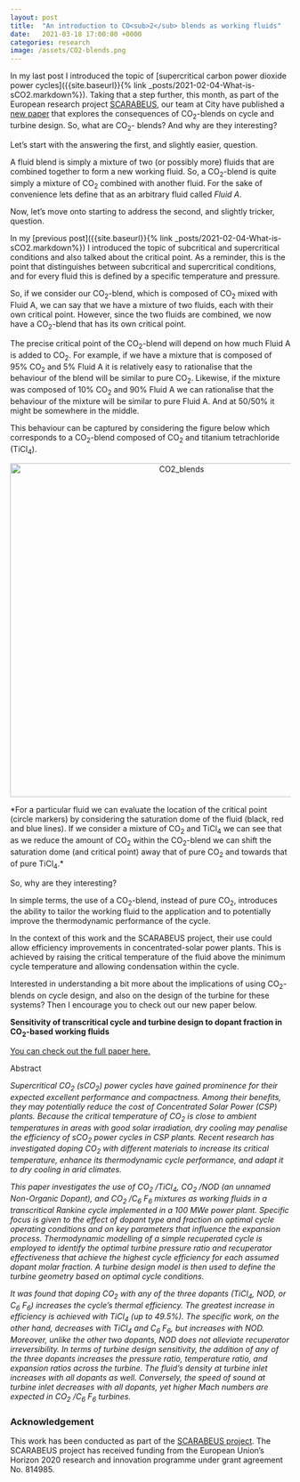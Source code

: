 ```yaml
---
layout: post
title:  "An introduction to CO<sub>2</sub> blends as working fluids"
date:   2021-03-18 17:00:00 +0000
categories: research
image: /assets/CO2-blends.png
---
```

In my last post I introduced the topic of [supercritical carbon power dioxide power cycles]({{site.baseurl}}{% link _posts/2021-02-04-What-is-sCO2.markdown%}). Taking that a step further, this month, as part of the European research project [SCARABEUS](https://www.scarabeusproject.eu/), our team at City have published a [new paper](https://doi.org/10.1016/j.applthermaleng.2021.116796) that explores the consequences of CO<sub>2</sub>-blends on cycle and turbine design. So, what are CO<sub>2</sub>- blends? And why are they interesting?

Let’s start with the answering the first, and slightly easier, question.

A fluid blend is simply a mixture of two (or possibly more) fluids that are combined together to form a new working fluid. So, a CO<sub>2</sub>-blend is quite simply a mixture of CO<sub>2</sub> combined with another fluid. For the sake of convenience lets define that as an arbitrary fluid called *Fluid A*.

Now, let’s move onto starting to address the second, and slightly tricker, question.

In my [previous post]({{site.baseurl}}{% link _posts/2021-02-04-What-is-sCO2.markdown%}) I introduced the topic of subcritical and supercritical conditions and also talked about the critical point. As a reminder, this is the point that distinguishes between subcritical and supercritical conditions, and for every fluid this is defined by a specific temperature and pressure.

So, if we consider our CO<sub>2</sub>-blend, which is composed of CO<sub>2</sub> mixed with Fluid A, we can say that we have a mixture of two fluids, each with their own critical point. However, since the two fluids are combined, we now have a CO<sub>2</sub>-blend that has its own critical point.

The precise critical point of the CO<sub>2</sub>-blend will depend on how much Fluid A is added to CO<sub>2</sub>. For example, if we have a mixture that is composed of 95% CO<sub>2</sub> and 5% Fluid A it is relatively easy to rationalise that the behaviour of the blend will be similar to pure CO<sub>2</sub>. Likewise, if the mixture was composed of 10% CO<sub>2</sub> and 90% Fluid A we can rationalise that the behaviour of the mixture will be similar to pure Fluid A. And at 50/50% it might be somewhere in the middle.

This behaviour can be captured by considering the figure below which corresponds to a CO<sub>2</sub>-blend composed of CO<sub>2</sub> and titanium tetrachloride (TiCl<sub>4</sub>).


<p></p>
<div style="text-align:center">
	<img src="{{site.baseurl}}/assets/CO2-blends.png" alt="CO2_blends" style="width:600px;" />
</div>
<p></p>
*For a particular fluid we can evaluate the location of the critical point (circle markers) by considering the saturation dome of the fluid (black, red and blue lines). If we consider a mixture of CO<sub>2</sub> and TiCl<sub>4</sub> we can see that as we reduce the amount of CO<sub>2</sub> within the CO<sub>2</sub>-blend we can shift the saturation dome (and critical point) away that of pure CO<sub>2</sub> and towards that of pure TiCl<sub>4</sub>.*


So, why are they interesting?

In simple terms, the use of a CO<sub>2</sub>-blend, instead of pure CO<sub>2</sub>, introduces the ability to tailor the working fluid to the application and to potentially improve the thermodynamic performance of the cycle.

In the context of this work and the SCARABEUS project, their use could allow efficiency improvements in concentrated-solar power plants. This is achieved by raising the critical temperature of the fluid above the minimum cycle temperature and allowing condensation within the cycle.

Interested in understanding a bit more about the implications of using CO<sub>2</sub>-blends on cycle design, and also on the design of the turbine for these systems? Then I encourage you to check out our new paper below.

**Sensitivity of transcritical cycle and turbine design to dopant fraction in CO<sub>2</sub>-based working fluids**

[You can check out the full paper here.](https://doi.org/10.1016/j.applthermaleng.2021.116796)

Abstract

*Supercritical CO<sub>2</sub> (sCO<sub>2</sub>) power cycles have gained prominence for their expected excellent performance and compactness. Among their benefits, they may potentially reduce the cost of Concentrated Solar Power (CSP) plants. Because the critical temperature of CO<sub>2</sub> is close to ambient temperatures in areas with good solar irradiation, dry cooling may penalise the efficiency of sCO<sub>2</sub> power cycles in CSP plants. Recent research has investigated doping CO<sub>2</sub> with different materials to increase its critical temperature, enhance its thermodynamic cycle performance, and adapt it to dry cooling in arid climates.*

*This paper investigates the use of CO<sub>2</sub> /TiCl<sub>4</sub>, CO<sub>2</sub> /NOD (an unnamed Non-Organic Dopant), and CO<sub>2</sub> /C<sub>6</sub> F<sub>6</sub> mixtures as working fluids in a transcritical Rankine cycle implemented in a 100 MWe power plant. Specific focus is given to the effect of dopant type and fraction on optimal cycle operating conditions and on key parameters that influence the expansion process. Thermodynamic modelling of a simple recuperated cycle is employed to identify the optimal turbine pressure ratio and recuperator effectiveness that achieve the highest cycle efficiency for each assumed dopant molar fraction. A turbine design model is then used to define the turbine geometry based on optimal cycle conditions.*

*It was found that doping CO<sub>2</sub> with any of the three dopants (TiCl<sub>4</sub>, NOD, or C<sub>6</sub> F<sub>6</sub>) increases the cycle’s thermal efficiency. The greatest increase in efficiency is achieved with TiCl<sub>4</sub> (up to 49.5%). The specific work, on the other hand, decreases with TiCl<sub>4</sub> and C<sub>6</sub> F<sub>6</sub>, but increases with NOD. Moreover, unlike the other two dopants, NOD does not alleviate recuperator irreversibility. In terms of turbine design sensitivity, the addition of any of the three dopants increases the pressure ratio, temperature ratio, and expansion ratios across the turbine. The fluid’s density at turbine inlet increases with all dopants as well. Conversely, the speed of sound at turbine inlet decreases with all dopants, yet higher Mach numbers are expected in CO<sub>2</sub> /C<sub>6</sub> F<sub>6</sub> turbines.*

### Acknowledgement

This work has been conducted as part of the [SCARABEUS project](https://www.scarabeusproject.eu/). The SCARABEUS project has received funding from the European Union’s Horizon 2020 research and innovation programme under grant agreement No. 814985.
